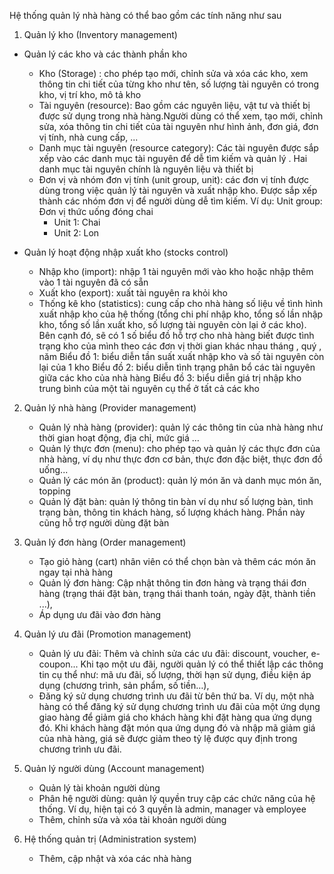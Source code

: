 Hệ thống quản lý nhà hàng có thể bao gồm các tính năng như sau 

1. Quản lý kho (Inventory management)
  - Quản lý các kho và các thành phần kho
    + Kho (Storage) : cho phép tạo mới, chỉnh sửa và xóa các kho, xem thông tin chi tiết của từng kho như tên, số lượng tài nguyên có trong kho, vị trí kho, mô tả kho 
    + Tài nguyên (resource): Bao gồm các nguyên liệu, vật tư và thiết bị được sử dụng trong nhà hàng.Người dùng có thể xem, tạo mới,  chỉnh sửa, xóa thông tin chi tiết của tài nguyên như hình ảnh, đơn giá, đơn vị tính, nhà cung cấp, ...
    + Danh mục tài nguyên (resource category): Các tài nguyên được sắp xếp vào các danh mục tài nguyên để dễ tìm kiếm và quản lý . Hai danh mục tài nguyên chính là nguyên liệu và thiết bị
    + Đơn vị và nhóm đơn vị tính (unit group, unit): các đơn vị tính được dùng trong việc quản lý tài nguyên và xuất nhập kho. Được sắp xếp thành các nhóm đơn vị để người dùng dễ tìm kiếm. Ví dụ: 
      Unit group: Đơn vị thức uống đóng chai
        - Unit 1: Chai
        - Unit 2: Lon

  - Quản lý hoạt động nhập xuất kho (stocks control) 
    + Nhập kho (import): nhập 1 tài nguyên mới vào kho hoặc nhập thêm vào 1 tài nguyên đã có sẵn
    + Xuất kho (export): xuất tài nguyên ra khỏi kho
    + Thống kê kho (statistics): cung cấp cho nhà hàng số liệu về tình hình xuất nhập kho của hệ thống (tổng chi phí nhập kho, tổng số lần nhập kho, tổng số lần xuất kho, số lượng tài nguyên còn lại ở các kho). Bên cạnh đó, sẽ có 1 số biểu đồ hỗ trợ cho nhà hàng biết được tình trạng kho của mình theo các đơn vị thời gian khác nhau tháng , quý , năm 
          Biểu đồ 1: biểu diễn tần suất xuất nhập kho và số tài nguyên còn lại của 1 kho
          Biểu đồ 2: biểu diễn tình trạng phân bổ các tài nguyên giữa các kho của nhà hàng
          Biểu đồ 3: biểu diễn giá trị nhập kho trung bình của một tài nguyên cụ thể ở tất cả các kho
 
2. Quản lý nhà hàng (Provider management)
    + Quản lý nhà hàng (provider): quản lý các thông tin của nhà hàng như thời gian hoạt động, địa chỉ, mức giá …
    + Quản lý thực đơn (menu): cho phép tạo và quản lý các thực đơn của nhà hàng, ví dụ như thực đơn cơ bản, thực đơn đặc biệt, thực đơn đồ uống...
    + Quản lý các món ăn (product): quản lý món ăn và danh mục món ăn, topping
    + Quản lý đặt bàn: quản lý  thông tin bàn ví dụ như số lượng bàn, tình trạng bàn, thông tin khách hàng, số lượng khách hàng. Phần này cũng hỗ trợ người dùng đặt bàn

3. Quản lý đơn hàng (Order management)
    + Tạo giỏ hàng (cart)
 nhân viên có thể chọn bàn và thêm các món ăn ngay tại nhà hàng
    + Quản lý đơn hàng: Cập nhật thông tin đơn hàng và trạng thái đơn hàng (trạng thái đặt bàn, trạng thái thanh toán, ngày đặt, thành tiền ...), 
    + Áp dụng ưu đãi vào đơn hàng

4. Quản lý ưu đãi (Promotion management)
    + Quản lý ưu đãi: Thêm và chỉnh sửa các ưu đãi: discount, voucher, e-coupon... Khi tạo một ưu đãi, người quản lý có thể thiết lập các thông tin cụ thể như: mã ưu đãi, số lượng, thời hạn sử dụng, điều kiện áp dụng (chương trình, sản phẩm, số tiền…),
    + Đăng ký sử dụng chương trình ưu đãi từ bên thứ ba. Ví dụ, một nhà hàng có thể đăng ký sử dụng chương trình ưu đãi của một ứng dụng giao hàng để giảm giá cho khách hàng khi đặt hàng qua ứng dụng đó. Khi khách hàng đặt món qua ứng dụng đó và nhập mã giảm giá của nhà hàng, giá sẽ được giảm theo tỷ lệ được quy định trong chương trình ưu đãi.

5. Quản lý người dùng (Account management)
    + Quản lý tài khoản người dùng
    + Phân hệ người dùng: quản lý quyền truy cập các chức năng của hệ thống. Ví dụ, hiện tại có 3 quyền là admin, manager và employee 
    + Thêm, chỉnh sửa và xóa tài khoản người dùng

6. Hệ thống quản trị (Administration system)
    + Thêm, cập nhật và xóa các nhà hàng
